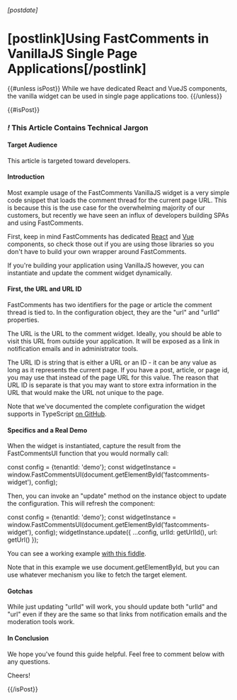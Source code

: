 ###### [postdate]
# [postlink]Using FastComments in VanillaJS Single Page Applications[/postlink]

{{#unless isPost}}
While we have dedicated React and VueJS components, the vanilla widget can be used in single page applications too.
{{/unless}}

{{#isPost}}

### <i class="circle">!</i> This Article Contains Technical Jargon

#### Target Audience

This article is targeted toward developers.

#### Introduction

Most example usage of the FastComments VanillaJS widget is a very simple code snippet that loads the comment thread for the current page URL. This is because
this is the use case for the overwhelming majority of our customers, but recently we have seen an influx of developers building SPAs and using FastComments.

First, keep in mind FastComments has dedicated <a href="https://github.com/FastComments/fastcomments-react" target="_blank">React</a> and <a href="https://github.com/FastComments/fastcomments-vue" target="_blank">Vue</a> components, so check those
out if you are using those libraries so you don't have to build your own wrapper around FastComments.

If you're building your application using VanillaJS however, you can instantiate and update the comment widget dynamically.

#### First, the URL and URL ID

FastComments has two identifiers for the page or article the comment thread is tied to. In the configuration object, they are the "url" and "urlId" properties.

The URL is the URL to the comment widget. Ideally, you should be able to visit this URL from outside your application. It will be exposed as a link in notification emails and in
administrator tools.

The URL ID is string that is either a URL or an ID - it can be any value as long as it represents the current page. If you have a post, article, or page id, you may use that
instead of the page URL for this value. The reason that URL ID is separate is that you may want to store extra information in the URL that would make the URL not unique to the page.

Note that we've documented the complete configuration the widget supports in TypeScript <a href="https://github.com/FastComments/fastcomments-typescript/blob/main/src/fastcomments-config.ts#L14" target="_blank">on GitHub</a>.

#### Specifics and a Real Demo

When the widget is instantiated, capture the result from the FastCommentsUI function that you would normally call:

<div class="code">  const config = {tenantId: 'demo'};
    const widgetInstance = window.FastCommentsUI(document.getElementById('fastcomments-widget'), config);
</div>

Then, you can invoke an "update" method on the instance object to update the configuration. This will refresh the component:

<div class="code">  const config = {tenantId: 'demo'};
    const widgetInstance = window.FastCommentsUI(document.getElementById('fastcomments-widget'), config);
    widgetInstance.update({
        ...config,
        urlId: getUrlId(),
        url: getUrl()
    });
</div>

You can see a working example <a href="https://jsfiddle.net/winrid/y4wrs3h2/4/" target="_blank">with this fiddle</a>.

Note that in this example we use document.getElementById, but you can use whatever mechanism you like to fetch the target element.

#### Gotchas

While just updating "urlId" will work, you should update both "urlId" and "url" even if they are the same so that links from notification emails and
the moderation tools work.

#### In Conclusion

We hope you've found this guide helpful. Feel free to comment below with any questions.

Cheers!

{{/isPost}}
